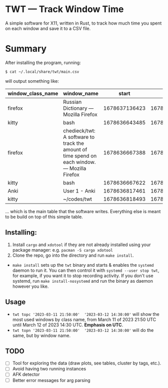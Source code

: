 # TWT — Track Window Time

A simple software for X11, written in Rust, to track how much time you spent on each window and save it to a CSV file.


# Summary

After installing the program, running:
```
$ cat ~/.local/share/twt/main.csv
```
will output something like:

|window\_class\_name|window\_name|start|end|
|-------------------|------------|-----|---|
|firefox|Russian Dictionary — Mozilla Firefox|1678637136423|1678637137110|
|kitty|bash|1678636643485|1678636667388|
|firefox|chedieck/twt: A software to track the amount of time spend on each window. — Mozilla Firefox|1678636667388|1678636667622|
|kitty|bash|1678636667622|1678636817461|
|Anki|User 1 - Anki|1678636817461|1678636818493|
|kitty|~/codes/twt|1678636818493|1678636820317|

... which is the main table that the software writes. Everything else is meant to be build on top of this simple table.

Installing:
---
1. Install `cargo` and `xdotool` if they are not already installed using your package manager: e.g. `pacman -S cargo xdotool`
2. Clone the repo, go into the directory and run `make install`.
- `make install` sets up the `twt` binary and starts & enables the `systemd` daemon to run it. You can then control it with `systemd --user stop twt`, for example, if you want it to stop recording activity. If you don't use systemd, run `make install-nosystemd` and run the binary as daemon however you like.

Usage
---
- `twt topc '2023-03-11 21:50:00'  '2023-03-12 14:30:00'` will show the most used windows by class name, from March 11 of 2023 21:50 UTC until March 12 of 2023 14:30 UTC. **Emphasis on UTC**.
- `twt topn '2023-03-11 21:50:00'  '2023-03-12 14:30:00'` will do the same, but by window name.



TODO
---
- [ ] Tool for exploring the data (draw plots, see tables, cluster by tags, etc.).
- [ ] Avoid having two running instances
- [ ] AFK detector
- [ ] Better error messages for arg parsing
